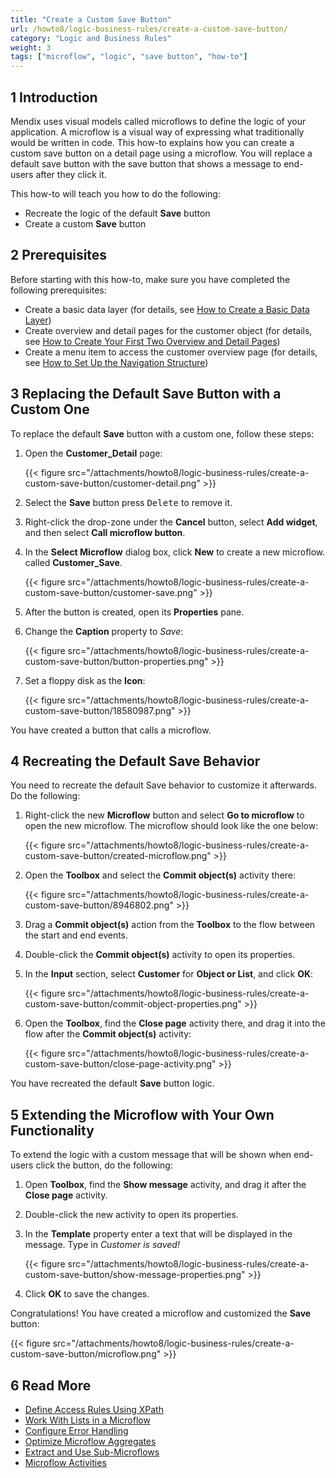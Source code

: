 ```yaml
---
title: "Create a Custom Save Button"
url: /howto8/logic-business-rules/create-a-custom-save-button/
category: "Logic and Business Rules"
weight: 3
tags: ["microflow", "logic", "save button", "how-to"]
---
```

## 1 Introduction

Mendix uses visual models called microflows to define the logic of your application. A microflow is a visual way of expressing what traditionally would be written in code. This how-to explains how you can create a custom save button on a detail page using a microflow. You will replace a default save button with the save button that shows a message to end-users after they click it. 

This how-to will teach you how to do the following:

* Recreate the logic of the default **Save** button
* Create a custom **Save** button

## 2 Prerequisites

Before starting with this how-to, make sure you have completed the following prerequisites:

* Create a basic data layer (for details, see [How to Create a Basic Data Layer](/howto8/data-models/create-a-basic-data-layer/))
* Create overview and detail pages for the customer object (for details, see [How to Create Your First Two Overview and Detail Pages](/howto8/front-end/create-your-first-two-overview-and-detail-pages/))
* Create a menu item to access the customer overview page (for details, see [How to Set Up the Navigation Structure](/howto8/general/setting-up-the-navigation-structure/))

## 3 Replacing the Default Save Button with a Custom One

To replace the default **Save** button with a custom one, follow these steps:

1. Open the **Customer_Detail** page:

    {{< figure src="/attachments/howto8/logic-business-rules/create-a-custom-save-button/customer-detail.png" >}}

2. Select the **Save** button press <kbd>Delete</kbd> to remove it.

3. Right-click the drop-zone under the **Cancel** button, select **Add widget**, and then select **Call microflow button**.

4. In the **Select Microflow** dialog box, click **New** to create a new microflow. called **Customer_Save**.

    {{< figure src="/attachments/howto8/logic-business-rules/create-a-custom-save-button/customer-save.png" >}}

5. After the button is created, open its **Properties** pane.

6. Change the **Caption** property to *Save*:

    {{< figure src="/attachments/howto8/logic-business-rules/create-a-custom-save-button/button-properties.png" >}}

7. Set a floppy disk as the **Icon**:

    {{< figure src="/attachments/howto8/logic-business-rules/create-a-custom-save-button/18580987.png" >}}

You have created a button that calls a microflow.

## 4 Recreating the Default Save Behavior

You need to recreate the default Save behavior to customize it afterwards. Do the following:

1. Right-click the new **Microflow** button and select **Go to microflow** to open the new microflow. The microflow should look like the one below:

    {{< figure src="/attachments/howto8/logic-business-rules/create-a-custom-save-button/created-microflow.png" >}}

2. Open the **Toolbox** and select the **Commit object(s)** activity there:

    {{< figure src="/attachments/howto8/logic-business-rules/create-a-custom-save-button/8946802.png" >}}

3. Drag a **Commit object(s)** action from the **Toolbox** to the flow between the start and end events.
4. Double-click the **Commit object(s)** activity to open its properties.

5. In the **Input** section, select **Customer** for **Object or List**, and click **OK**:

    {{< figure src="/attachments/howto8/logic-business-rules/create-a-custom-save-button/commit-object-properties.png" >}}

6. Open the **Toolbox**, find the **Close page** activity there, and drag it into the flow after the **Commit object(s)** activity:

    {{< figure src="/attachments/howto8/logic-business-rules/create-a-custom-save-button/close-page-activity.png" >}}

You have recreated the default **Save** button logic.

## 5 Extending the Microflow with Your Own Functionality

To extend the logic with a custom message that will be shown when end-users click the button, do the following:

1. Open **Toolbox**, find the **Show message** activity, and drag it after the **Close page** activity.

2. Double-click the new activity to open its properties.

3. In the **Template** property enter a text that will be displayed in the message. Type in *Customer is saved!* 

    {{< figure src="/attachments/howto8/logic-business-rules/create-a-custom-save-button/show-message-properties.png" >}}

4. Click **OK** to save the changes. 

Congratulations! You have created a microflow and customized the **Save** button: 

{{< figure src="/attachments/howto8/logic-business-rules/create-a-custom-save-button/microflow.png" >}}

## 6 Read More

* [Define Access Rules Using XPath](/howto8/logic-business-rules/define-access-rules-using-xpath/)
* [Work With Lists in a Microflow](/howto8/logic-business-rules/working-with-lists-in-a-microflow/)
* [Configure Error Handling](/howto8/logic-business-rules/set-up-error-handling/)
* [Optimize Microflow Aggregates](/howto8/logic-business-rules/optimizing-microflow-aggregates/)
* [Extract and Use Sub-Microflows](/howto8/logic-business-rules/extract-and-use-sub-microflows/)
* [Microflow Activities](/refguide8/activities/)

